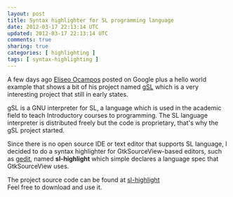 ```yaml
---           
layout: post
title: Syntax highlighter for SL programming language
date: 2012-03-17 22:13:14 UTC
updated: 2012-03-17 22:13:14 UTC
comments: true
sharing: true
categories: [ highlighting ] 
tags: [ syntax-highlighting ]
---
```


A few days ago [Eliseo Ocampos](https://github.com/roskoff) posted on Google plus
a hello world example that shows a bit of his project named [gSL](https://github.com/roskoff/gSL)
which is a very interesting project that still in early states.

gSL is a GNU interpreter for SL, a language which is used in the academic field to teach
Introductory courses to programming. The SL language interpreter is distributed freely
but the code is proprietary, that's why the gSL project started.

Since there is no open source IDE or text editor that supports SL language, I decided to 
do a syntax highlighter for GtkSourceView-based editors, such as 
[gedit](http://projects.gnome.org/gedit/), named **sl-highlight** which simple declares 
a language spec that GtkSourceView uses.

The project source code can be found at [sl-highlight](https://github.com/jorgeramirez/sl-highlight)  
Feel free to download and use it.